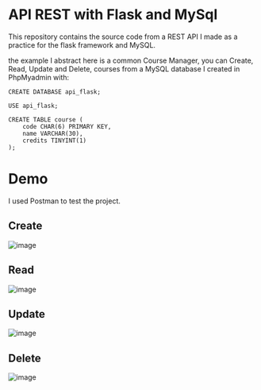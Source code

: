 # API REST with Flask and MySql 

This  repository contains the source code from a REST API I made as a practice for the flask framework and MySQL.

the example I abstract here is a common Course Manager, you can Create, Read, Update and Delete, courses from a MySQL database I created in PhpMyadmin with:

```
CREATE DATABASE api_flask;

USE api_flask;

CREATE TABLE course (
    code CHAR(6) PRIMARY KEY,
    name VARCHAR(30),
    credits TINYINT(1)
);
```

# Demo
I used Postman to test the project.

## Create
![image](https://github.com/m1gue21/api_flask_mysql/assets/73451596/1795111e-4ba8-4665-a662-e8b5b500af2d)


## Read
![image](https://github.com/m1gue21/api_flask_mysql/assets/73451596/88c8961c-001d-4c5b-8de7-7c06227da1c3)


## Update 
![image](https://github.com/m1gue21/api_flask_mysql/assets/73451596/3c4d1578-169e-42f3-80b5-0f22ab4f2578)

## Delete 
![image](https://github.com/m1gue21/api_flask_mysql/assets/73451596/00e2e511-1391-43f4-9421-0e1aea25a27b)

